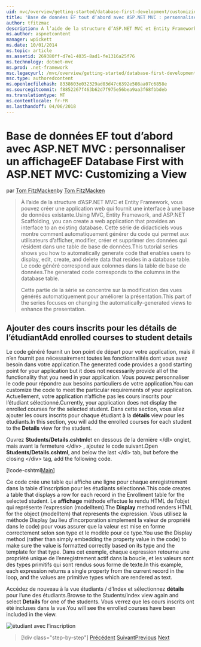 ```yaml
---
uid: mvc/overview/getting-started/database-first-development/customizing-a-view
title: 'Base de données EF tout d’abord avec ASP.NET MVC : personnaliser un affichage | Documents Microsoft'
author: tfitzmac
description: À l’aide de la structure d’ASP.NET MVC et Entity Framework, vous pouvez créer une application web qui fournit une interface à une base de données existante. Ce didacticiel seri...
ms.author: aspnetcontent
manager: wpickett
ms.date: 10/01/2014
ms.topic: article
ms.assetid: 269380ff-d7e1-4035-8ad1-fe1316a25f76
ms.technology: dotnet-mvc
ms.prod: .net-framework
msc.legacyurl: /mvc/overview/getting-started/database-first-development/customizing-a-view
msc.type: authoredcontent
ms.openlocfilehash: 8338603e032329ad03d47c6392e508aa07c6858e
ms.sourcegitcommit: f8852267f463b62d7f975e56bea9aa3f68fbbdeb
ms.translationtype: MT
ms.contentlocale: fr-FR
ms.lasthandoff: 04/06/2018
---
```

<a name="ef-database-first-with-aspnet-mvc-customizing-a-view"></a><span data-ttu-id="f5145-104">Base de données EF tout d’abord avec ASP.NET MVC : personnaliser un affichage</span><span class="sxs-lookup"><span data-stu-id="f5145-104">EF Database First with ASP.NET MVC: Customizing a View</span></span>
====================
<span data-ttu-id="f5145-105">par [Tom FitzMacken](https://github.com/tfitzmac)</span><span class="sxs-lookup"><span data-stu-id="f5145-105">by [Tom FitzMacken](https://github.com/tfitzmac)</span></span>

> <span data-ttu-id="f5145-106">À l’aide de la structure d’ASP.NET MVC et Entity Framework, vous pouvez créer une application web qui fournit une interface à une base de données existante.</span><span class="sxs-lookup"><span data-stu-id="f5145-106">Using MVC, Entity Framework, and ASP.NET Scaffolding, you can create a web application that provides an interface to an existing database.</span></span> <span data-ttu-id="f5145-107">Cette série de didacticiels vous montre comment automatiquement générer du code qui permet aux utilisateurs d’afficher, modifier, créer et supprimer des données qui résident dans une table de base de données.</span><span class="sxs-lookup"><span data-stu-id="f5145-107">This tutorial series shows you how to automatically generate code that enables users to display, edit, create, and delete data that resides in a database table.</span></span> <span data-ttu-id="f5145-108">Le code généré correspond aux colonnes dans la table de base de données.</span><span class="sxs-lookup"><span data-stu-id="f5145-108">The generated code corresponds to the columns in the database table.</span></span>
> 
> <span data-ttu-id="f5145-109">Cette partie de la série se concentre sur la modification des vues générés automatiquement pour améliorer la présentation.</span><span class="sxs-lookup"><span data-stu-id="f5145-109">This part of the series focuses on changing the automatically-generated views to enhance the presentation.</span></span>


## <a name="add-enrolled-courses-to-student-details"></a><span data-ttu-id="f5145-110">Ajouter des cours inscrits pour les détails de l’étudiant</span><span class="sxs-lookup"><span data-stu-id="f5145-110">Add enrolled courses to student details</span></span>

<span data-ttu-id="f5145-111">Le code généré fournit un bon point de départ pour votre application, mais il n’en fournit pas nécessairement toutes les fonctionnalités dont vous avez besoin dans votre application.</span><span class="sxs-lookup"><span data-stu-id="f5145-111">The generated code provides a good starting point for your application but it does not necessarily provide all of the functionality that you need in your application.</span></span> <span data-ttu-id="f5145-112">Vous pouvez personnaliser le code pour répondre aux besoins particuliers de votre application.</span><span class="sxs-lookup"><span data-stu-id="f5145-112">You can customize the code to meet the particular requirements of your application.</span></span> <span data-ttu-id="f5145-113">Actuellement, votre application n’affiche pas les cours inscrits pour l’étudiant sélectionné.</span><span class="sxs-lookup"><span data-stu-id="f5145-113">Currently, your application does not display the enrolled courses for the selected student.</span></span> <span data-ttu-id="f5145-114">Dans cette section, vous allez ajouter les cours inscrits pour chaque étudiant à la **détails** view pour les étudiants.</span><span class="sxs-lookup"><span data-stu-id="f5145-114">In this section, you will add the enrolled courses for each student to the **Details** view for the student.</span></span>

<span data-ttu-id="f5145-115">Ouvrez **Students/Details.cshtml**et en dessous de la dernière &lt;/dl&gt; onglet, mais avant la fermeture &lt;/div&gt; , ajoutez le code suivant.</span><span class="sxs-lookup"><span data-stu-id="f5145-115">Open **Students/Details.cshtml**, and below the last &lt;/dl&gt; tab, but before the closing &lt;/div&gt; tag, add the following code.</span></span>

[!code-cshtml[Main](customizing-a-view/samples/sample1.cshtml)]

<span data-ttu-id="f5145-116">Ce code crée une table qui affiche une ligne pour chaque enregistrement dans la table d’inscription pour les étudiants sélectionné.</span><span class="sxs-lookup"><span data-stu-id="f5145-116">This code creates a table that displays a row for each record in the Enrollment table for the selected student.</span></span> <span data-ttu-id="f5145-117">Le **affichage** méthode effectue le rendu HTML de l’objet qui représente l’expression (modelItem).</span><span class="sxs-lookup"><span data-stu-id="f5145-117">The **Display** method renders HTML for the object (modelItem) that represents the expression.</span></span> <span data-ttu-id="f5145-118">Vous utilisez la méthode Display (au lieu d’incorporation simplement la valeur de propriété dans le code) pour vous assurer que la valeur est mise en forme correctement selon son type et le modèle pour ce type.</span><span class="sxs-lookup"><span data-stu-id="f5145-118">You use the Display method (rather than simply embedding the property value in the code) to make sure the value is formatted correctly based on its type and the template for that type.</span></span> <span data-ttu-id="f5145-119">Dans cet exemple, chaque expression retourne une propriété unique de l’enregistrement actif dans la boucle, et les valeurs sont des types primitifs qui sont rendus sous forme de texte.</span><span class="sxs-lookup"><span data-stu-id="f5145-119">In this example, each expression returns a single property from the current record in the loop, and the values are primitive types which are rendered as text.</span></span>

<span data-ttu-id="f5145-120">Accédez de nouveau à la vue étudiants / d’Index et sélectionnez **détails** pour l’une des étudiants.</span><span class="sxs-lookup"><span data-stu-id="f5145-120">Browse to the Students/Index view again and select **Details** for one of the students.</span></span> <span data-ttu-id="f5145-121">Vous verrez que les cours inscrits ont été incluses dans la vue.</span><span class="sxs-lookup"><span data-stu-id="f5145-121">You will see the enrolled courses have been included in the view.</span></span>

![étudiant avec l’inscription](customizing-a-view/_static/image1.png)

> [!div class="step-by-step"]
> <span data-ttu-id="f5145-123">[Précédent](changing-the-database.md)
> [Suivant](enhancing-data-validation.md)</span><span class="sxs-lookup"><span data-stu-id="f5145-123">[Previous](changing-the-database.md)
[Next](enhancing-data-validation.md)</span></span>
